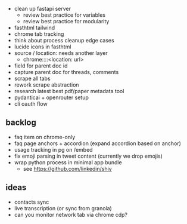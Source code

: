 - clean up fastapi server
  - review best practice for variables
  - review best practice for modularity
- fasthtml tailwind
- chrome tab tracking
- think about process cleanup edge cases
- lucide icons in fasthtml
- source / location: needs another layer 
  - chrome::<location name: twitter>::<location: url>
- field for parent doc id
- capture parent doc for threads, comments
- scrape all tabs
- rework scrape abstraction
- research latest best pdf/paper metadata tool
- pydanticai + openrouter setup
- cli oauth flow

## backlog

- faq item on chrome-only
- faq page anchors + accordion (expand accordion based on anchor)
- usage tracking in pg on /embed
- fix emoji parsing in tweet content (currently we drop emojis)
- wrap python process in minimal app bundle
  - see https://github.com/linkedin/shiv

## ideas

- contacts sync
- live transcription (or sync from granola)
- can you monitor network tab via chrome cdp?
